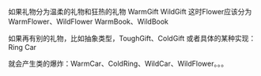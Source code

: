 如果礼物分为温柔的礼物和狂热的礼物
WarmGift  WildGift
这时Flower应该分为WarmFlower、WildFlower
WarmBook、WildBook


如果再有别的礼物，比如抽象类型，ToughGift、ColdGift
或者具体的某种实现：Ring Car

就会产生类的爆炸：WarmCar、ColdRing、WildCar、WildFlower。。。